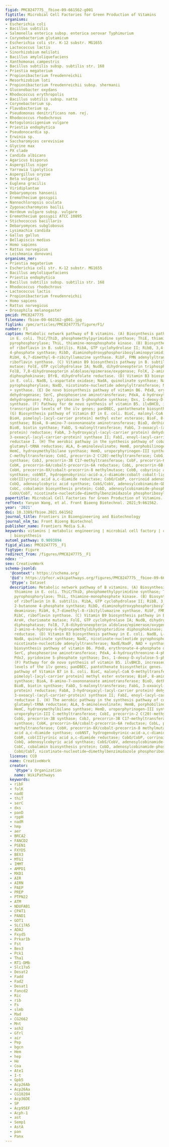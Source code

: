 ```yaml
---
figid: PMC8247775__fbioe-09-661562-g001
figtitle: Microbial Cell Factories for Green Production of Vitamins
organisms:
- Escherichia coli
- Bacillus subtilis
- Salmonella enterica subsp. enterica serovar Typhimurium
- Corynebacterium glutamicum
- Escherichia coli str. K-12 substr. MG1655
- Lactococcus lactis
- Sinorhizobium meliloti
- Bacillus amyloliquefaciens
- Xanthomonas campestris
- Bacillus subtilis subsp. subtilis str. 168
- Priestia megaterium
- Propionibacterium freudenreichii
- Mesorhizobium loti
- Propionibacterium freudenreichii subsp. shermanii
- Gluconobacter oxydans
- Rhodococcus erythropolis
- Bacillus subtilis subsp. natto
- Corynebacterium sp.
- Flavobacterium sp.
- Pseudomonas denitrificans nom. rej.
- Rhodococcus rhodochrous
- Ketogulonicigenium vulgare
- Priestia endophytica
- Pseudonocardia sp.
- Erwinia sp.
- Saccharomyces cerevisiae
- Glycine max
- PX clade
- Candida albicans
- Agaricus bisporus
- Aspergillus niger
- Yarrowia lipolytica
- Aspergillus oryzae
- Beta vulgaris
- Euglena gracilis
- Viridiplantae
- Debaryomyces hansenii
- Eremothecium gossypii
- Nannochloropsis oculata
- Zygosaccharomyces bailii
- Hordeum vulgare subsp. vulgare
- Eremothecium gossypii ATCC 10895
- Stichococcus bacillaris
- Debaryomyces subglobosus
- Lysimachia candida
- Gallus gallus
- Bellapiscis medius
- Homo sapiens
- Rattus norvegicus
- Leishmania donovani
organisms_ner:
- Priestia megaterium
- Escherichia coli str. K-12 substr. MG1655
- Bacillus amyloliquefaciens
- Priestia endophytica
- Bacillus subtilis subsp. subtilis str. 168
- Rhodococcus rhodochrous
- Lactococcus lactis
- Propionibacterium freudenreichii
- Homo sapiens
- Rattus norvegicus
- Drosophila melanogaster
pmcid: PMC8247775
filename: fbioe-09-661562-g001.jpg
figlink: /pmc/articles/PMC8247775/figure/F1/
number: F1
caption: Metabolic network pathway of B vitamins. (A) Biosynthesis pathway of thiamine
  in E. coli. ThiC/ThiD, phosphomethylpyrimidine synthase; ThiE, thiamine-phosphate
  pyrophosphorylase; ThiL, thiamine-monophosphate kinase. (B) Biosynthesis pathway
  of riboflavin in B. subtilis. RibA, GTP cyclohydrolase II; RibB, 3,4-dihydroxy 2-butanone
  4-phosphate synthase; RibD, diaminohydroxyphosphoribosylaminopyrimidine deaminase;
  RibH, 6,7-dimethyl-8-ribityllumazine synthase. RibF, FMN adenylyltransferase; RibC,
  riboflavin synthase. (C) Vitamin B9 biosynthesis pathway in B. subtilis. AroH, chorismate
  mutase; FolE, GTP cyclohydrolase IA; NudB, dihydroneopterin triphosphate diphosphatase;
  FolB, 7,8-dihydroneopterin aldolase/epimerase/oxygenase; FolK, 2-amino-4-hydroxy-6-hydroxymethyldihydropteridine
  diphosphokinase; DfrB, dihydrofolate reductase. (D) Vitamin B3 biosynthesis pathway
  in E. coli. NadB, L-aspartate oxidase; NadA, quinolinate synthase; NadC, nicotinate-nucleotide
  pyrophosphorylase; NadD, nicotinate-nucleotide adenylyltransferase; NadE/NadF, NAD
  + synthase. (E) De novo biosynthesis pathway of vitamin B6. PdxB, erythronate-4-phosphate
  dehydrogenase; SerC, phosphoserine aminotransferase; PdxA, 4-hydroxythreonine-4-phosphate
  dehydrogenase; PdxJ, pyridoxine 5-phosphate synthase; Dxs, 1-deoxy-D-xylulose-5-phosphate
  synthase. (F) Pathway for de novo synthesis of vitamin B5. ilvBHCD, increased the
  transcription levels of the ilv genes; panDBEC, pantothenate biosynthetic genes.
  (G) Biosynthesis pathway of Vitamin B7 in E. coli. BioC, malonyl-CoA O-methyltransferase;
  BioH, pimeloyl-[acyl-carrier protein] methyl ester esterase; BioF, 8-amino-7-oxononanoate
  synthase; BioA, 8-amino-7-oxononanoate aminotransferase; BioD, dethiobiotin synthetase;
  BioB, biotin synthase; FabD, S-malonyltransferase; FabG, 3-oxoacyl-(acyl-carrier
  protein) reductase; FabA, 3-hydroxyacyl-(acyl-carrier protein) dehydratase; FabF,
  3-oxoacyl-(acyl-carrier-protein) synthase II; FabI, enoyl-(acyl-carrier protein)
  reductase I. (H) The aerobic pathway in the synthesis pathway of cobalamin. HemA,
  glutamyl-tRNA reductase; ALA, δ-aminolevulinate; HemB, porphobilinogen synthase;
  HemC, hydroxymethylbilane synthase; HemD, uroporphyrinogen-III synthase; CobA, uroporphyrin-III
  C-methyltransferase; CobI, precorrin-2 C(20)-methyltransferase; CobG, precorrin-3B
  synthase; CobJ, precorrin-3B C17-methyltransferase; CobF, precorrin-6A synthase;
  CobK, precorrin-6A/cobalt-precorrin-6A reductase; CobL, precorrin-6B methyltransferase;
  CobH, precorrin-8X/cobalt-precorrin-8 methylmutase; CobB, cobyrinic acid a,c-diamide
  synthase; cobNST, hydrogenobyrinic-acid-a,c-diamide:cobalt cobalt-ligase; CobR,
  cob(II)yrinic acid a,c-diamide reductase; CobO/CobP, corrinoid adenosyltransferase;
  CobQ, adenosylcobyric acid synthase; CobS/CobV, adenosylcobinamide-GDP ribazoletransferase;
  CobC, cobalamin biosynthesis protein; CobD, adenosylcobinamide-phosphate synthase;
  CobU/CobT, nicotinate-nucleotide–dimethylbenzimidazole phosphoribosyltransferase.
papertitle: Microbial Cell Factories for Green Production of Vitamins.
reftext: Yanyan Wang, et al. Front Bioeng Biotechnol. 2021;9:661562.
year: '2021'
doi: 10.3389/fbioe.2021.661562
journal_title: Frontiers in Bioengineering and Biotechnology
journal_nlm_ta: Front Bioeng Biotechnol
publisher_name: Frontiers Media S.A.
keywords: vitamins | metabolic engineering | microbial cell factory | chemical synthesis
  | biosynthesis
automl_pathway: 0.9093894
figid_alias: PMC8247775__F1
figtype: Figure
redirect_from: /figures/PMC8247775__F1
ndex: ''
seo: CreativeWork
schema-jsonld:
  '@context': https://schema.org/
  '@id': https://pfocr.wikipathways.org/figures/PMC8247775__fbioe-09-661562-g001.html
  '@type': Dataset
  description: Metabolic network pathway of B vitamins. (A) Biosynthesis pathway of
    thiamine in E. coli. ThiC/ThiD, phosphomethylpyrimidine synthase; ThiE, thiamine-phosphate
    pyrophosphorylase; ThiL, thiamine-monophosphate kinase. (B) Biosynthesis pathway
    of riboflavin in B. subtilis. RibA, GTP cyclohydrolase II; RibB, 3,4-dihydroxy
    2-butanone 4-phosphate synthase; RibD, diaminohydroxyphosphoribosylaminopyrimidine
    deaminase; RibH, 6,7-dimethyl-8-ribityllumazine synthase. RibF, FMN adenylyltransferase;
    RibC, riboflavin synthase. (C) Vitamin B9 biosynthesis pathway in B. subtilis.
    AroH, chorismate mutase; FolE, GTP cyclohydrolase IA; NudB, dihydroneopterin triphosphate
    diphosphatase; FolB, 7,8-dihydroneopterin aldolase/epimerase/oxygenase; FolK,
    2-amino-4-hydroxy-6-hydroxymethyldihydropteridine diphosphokinase; DfrB, dihydrofolate
    reductase. (D) Vitamin B3 biosynthesis pathway in E. coli. NadB, L-aspartate oxidase;
    NadA, quinolinate synthase; NadC, nicotinate-nucleotide pyrophosphorylase; NadD,
    nicotinate-nucleotide adenylyltransferase; NadE/NadF, NAD + synthase. (E) De novo
    biosynthesis pathway of vitamin B6. PdxB, erythronate-4-phosphate dehydrogenase;
    SerC, phosphoserine aminotransferase; PdxA, 4-hydroxythreonine-4-phosphate dehydrogenase;
    PdxJ, pyridoxine 5-phosphate synthase; Dxs, 1-deoxy-D-xylulose-5-phosphate synthase.
    (F) Pathway for de novo synthesis of vitamin B5. ilvBHCD, increased the transcription
    levels of the ilv genes; panDBEC, pantothenate biosynthetic genes. (G) Biosynthesis
    pathway of Vitamin B7 in E. coli. BioC, malonyl-CoA O-methyltransferase; BioH,
    pimeloyl-[acyl-carrier protein] methyl ester esterase; BioF, 8-amino-7-oxononanoate
    synthase; BioA, 8-amino-7-oxononanoate aminotransferase; BioD, dethiobiotin synthetase;
    BioB, biotin synthase; FabD, S-malonyltransferase; FabG, 3-oxoacyl-(acyl-carrier
    protein) reductase; FabA, 3-hydroxyacyl-(acyl-carrier protein) dehydratase; FabF,
    3-oxoacyl-(acyl-carrier-protein) synthase II; FabI, enoyl-(acyl-carrier protein)
    reductase I. (H) The aerobic pathway in the synthesis pathway of cobalamin. HemA,
    glutamyl-tRNA reductase; ALA, δ-aminolevulinate; HemB, porphobilinogen synthase;
    HemC, hydroxymethylbilane synthase; HemD, uroporphyrinogen-III synthase; CobA,
    uroporphyrin-III C-methyltransferase; CobI, precorrin-2 C(20)-methyltransferase;
    CobG, precorrin-3B synthase; CobJ, precorrin-3B C17-methyltransferase; CobF, precorrin-6A
    synthase; CobK, precorrin-6A/cobalt-precorrin-6A reductase; CobL, precorrin-6B
    methyltransferase; CobH, precorrin-8X/cobalt-precorrin-8 methylmutase; CobB, cobyrinic
    acid a,c-diamide synthase; cobNST, hydrogenobyrinic-acid-a,c-diamide:cobalt cobalt-ligase;
    CobR, cob(II)yrinic acid a,c-diamide reductase; CobO/CobP, corrinoid adenosyltransferase;
    CobQ, adenosylcobyric acid synthase; CobS/CobV, adenosylcobinamide-GDP ribazoletransferase;
    CobC, cobalamin biosynthesis protein; CobD, adenosylcobinamide-phosphate synthase;
    CobU/CobT, nicotinate-nucleotide–dimethylbenzimidazole phosphoribosyltransferase.
  license: CC0
  name: CreativeWork
  creator:
    '@type': Organization
    name: WikiPathways
  keywords:
  - ribF
  - folK
  - nadE
  - thiT
  - serC
  - dxs
  - panD
  - rppH
  - nadR
  - hmp
  - aer
  - BRCA2
  - FANCD2
  - PSEN1
  - FXYD5
  - BEX3
  - MTG1
  - IMMT
  - AMPD1
  - MXD1
  - AIR
  - AIRN
  - PAEP
  - PREP
  - PTPN22
  - ATM
  - NDUFAB1
  - CPAT1
  - PAND1
  - GOT1
  - SLC17A5
  - ADA2
  - Fxyd5
  - Prkar1b
  - Fst
  - Bex3
  - Pck1
  - Tha1
  - RT1-DMb
  - Slc17a5
  - Desat2
  - Fadd
  - Fad2
  - Desat1
  - Fancd2
  - Ric
  - rib
  - Fs
  - slmb
  - Mad
  - CG2662
  - Mnt
  - ash2
  - Gfrl
  - air
  - Pep
  - bgcn
  - Hem
  - hep
  - He
  - Coa
  - Ate1
  - I-t
  - Gpb5
  - Acp26Ab
  - Acp26Aa
  - CG18284
  - Acp36DE
  - SP
  - Acp95EF
  - Acph-1
  - ast
  - Semp1
  - AstA
  - pan
  - Panx
---
```

